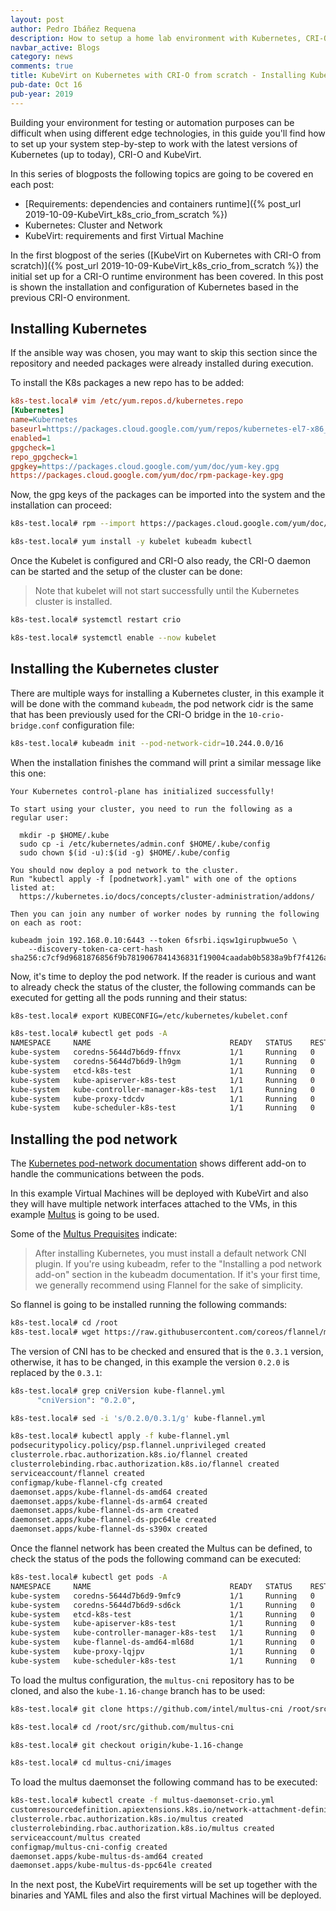 ```yaml
---
layout: post
author: Pedro Ibáñez Requena
description: How to setup a home lab environment with Kubernetes, CRI-O and KubeVirt step by step guide - Installing Kubernetes
navbar_active: Blogs
category: news
comments: true
title: KubeVirt on Kubernetes with CRI-O from scratch - Installing Kubernetes
pub-date: Oct 16
pub-year: 2019
---
```


Building your environment for testing or automation purposes can be difficult when using different edge technologies, in this guide you'll find how to set up your system step-by-step to work with the latest versions of Kubernetes (up to today), CRI-O and KubeVirt.

In this series of blogposts the following topics are going to be covered en each post:

* [Requirements: dependencies and containers runtime]({% post_url 2019-10-09-KubeVirt_k8s_crio_from_scratch %})
* Kubernetes: Cluster and Network
* KubeVirt: requirements and first Virtual Machine

In the first blogpost of the series ([KubeVirt on Kubernetes with CRI-O from scratch)]({% post_url 2019-10-09-KubeVirt_k8s_crio_from_scratch %}) the initial set up for a CRI-O runtime environment has been covered. In this post is shown the installation and configuration of Kubernetes based in the previous CRI-O environment.

## Installing Kubernetes

If the ansible way was chosen, you may want to skip this section since the repository and needed packages were already installed during execution.

To install the K8s packages a new repo has to be added:

```ini
k8s-test.local# vim /etc/yum.repos.d/kubernetes.repo
[Kubernetes]
name=Kubernetes
baseurl=https://packages.cloud.google.com/yum/repos/kubernetes-el7-x86_64
enabled=1
gpgcheck=1
repo_gpgcheck=1
gpgkey=https://packages.cloud.google.com/yum/doc/yum-key.gpg
https://packages.cloud.google.com/yum/doc/rpm-package-key.gpg
```

Now, the gpg keys of the packages can be imported into the system and the installation can proceed:

```sh
k8s-test.local# rpm --import https://packages.cloud.google.com/yum/doc/yum-key.gpg https://packages.cloud.google.com/yum/doc/rpm-package-key.gpg

k8s-test.local# yum install -y kubelet kubeadm kubectl
```

Once the Kubelet is configured and CRI-O also ready, the CRI-O daemon can be started and the setup of the cluster can be done:

> Note that kubelet will not start successfully until the Kubernetes cluster is installed.

```sh
k8s-test.local# systemctl restart crio

k8s-test.local# systemctl enable --now kubelet
```

## Installing the Kubernetes cluster

There are multiple ways for installing a Kubernetes cluster, in this example it will be done with the command `kubeadm`, the pod network cidr is the same that has been previously used for the CRI-O bridge in the `10-crio-bridge.conf` configuration file:

```sh
k8s-test.local# kubeadm init --pod-network-cidr=10.244.0.0/16
```

When the installation finishes the command will print a similar message like this one:

```
Your Kubernetes control-plane has initialized successfully!

To start using your cluster, you need to run the following as a regular user:

  mkdir -p $HOME/.kube
  sudo cp -i /etc/kubernetes/admin.conf $HOME/.kube/config
  sudo chown $(id -u):$(id -g) $HOME/.kube/config

You should now deploy a pod network to the cluster.
Run "kubectl apply -f [podnetwork].yaml" with one of the options listed at:
  https://kubernetes.io/docs/concepts/cluster-administration/addons/

Then you can join any number of worker nodes by running the following on each as root:

kubeadm join 192.168.0.10:6443 --token 6fsrbi.iqsw1girupbwue5o \
    --discovery-token-ca-cert-hash sha256:c7cf9d9681876856f9b7819067841436831f19004caadab0b5838a9bf7f4126a
```

Now, it's time to deploy the pod network. If the reader is curious and want to already check the status of the cluster, the following commands can be executed for getting all the pods running and their status:

```sh
k8s-test.local# export KUBECONFIG=/etc/kubernetes/kubelet.conf

k8s-test.local# kubectl get pods -A
NAMESPACE     NAME                               READY   STATUS    RESTARTS   AGE
kube-system   coredns-5644d7b6d9-ffnvx           1/1     Running   0          101s
kube-system   coredns-5644d7b6d9-lh9gm           1/1     Running   0          101s
kube-system   etcd-k8s-test                      1/1     Running   0          59s
kube-system   kube-apiserver-k8s-test            1/1     Running   0          54s
kube-system   kube-controller-manager-k8s-test   1/1     Running   0          58s
kube-system   kube-proxy-tdcdv                   1/1     Running   0          101s
kube-system   kube-scheduler-k8s-test            1/1     Running   0          50s
```

## Installing the pod network

The [Kubernetes pod-network documentation](https://kubernetes.io/docs/setup/production-environment/tools/kubeadm/create-cluster-kubeadm/#pod-network) shows different add-on to handle the communications between the pods.

In this example Virtual Machines will be deployed with KubeVirt and also they will have multiple network interfaces attached to the VMs, in this example [Multus](https://github.com/intel/multus-cni) is going to be used.

Some of the [Multus Prequisites](https://github.com/intel/multus-cni/blob/master/doc/quickstart.md) indicate:

> After installing Kubernetes, you must install a default network CNI plugin. If you're using kubeadm, refer to the "Installing a pod network add-on" section in the kubeadm documentation. If it's your first time, we generally recommend using Flannel for the sake of simplicity.

So flannel is going to be installed running the following commands:

```sh
k8s-test.local# cd /root
k8s-test.local# wget https://raw.githubusercontent.com/coreos/flannel/master/Documentation/kube-flannel.yml
```

The version of CNI has to be checked and ensured that is the `0.3.1` version, otherwise, it has to be changed, in this example the version `0.2.0` is replaced by the `0.3.1`:

```sh
k8s-test.local# grep cniVersion kube-flannel.yml
      "cniVersion": "0.2.0",

k8s-test.local# sed -i 's/0.2.0/0.3.1/g' kube-flannel.yml

k8s-test.local# kubectl apply -f kube-flannel.yml
podsecuritypolicy.policy/psp.flannel.unprivileged created
clusterrole.rbac.authorization.k8s.io/flannel created
clusterrolebinding.rbac.authorization.k8s.io/flannel created
serviceaccount/flannel created
configmap/kube-flannel-cfg created
daemonset.apps/kube-flannel-ds-amd64 created
daemonset.apps/kube-flannel-ds-arm64 created
daemonset.apps/kube-flannel-ds-arm created
daemonset.apps/kube-flannel-ds-ppc64le created
daemonset.apps/kube-flannel-ds-s390x created
```

Once the flannel network has been created the Multus can be defined, to check the status of the pods the following command can be executed:

```sh
k8s-test.local# kubectl get pods -A
NAMESPACE     NAME                               READY   STATUS    RESTARTS   AGE
kube-system   coredns-5644d7b6d9-9mfc9           1/1     Running   0          20h
kube-system   coredns-5644d7b6d9-sd6ck           1/1     Running   0          20h
kube-system   etcd-k8s-test                      1/1     Running   0          20h
kube-system   kube-apiserver-k8s-test            1/1     Running   0          20h
kube-system   kube-controller-manager-k8s-test   1/1     Running   0          20h
kube-system   kube-flannel-ds-amd64-ml68d        1/1     Running   0          20h
kube-system   kube-proxy-lqjpv                   1/1     Running   0          20h
kube-system   kube-scheduler-k8s-test            1/1     Running   0          20h
```

To load the multus configuration, the `multus-cni` repository has to be cloned, and also the `kube-1.16-change` branch has to be used:

```sh
k8s-test.local# git clone https://github.com/intel/multus-cni /root/src/github.com/multus-cni

k8s-test.local# cd /root/src/github.com/multus-cni

k8s-test.local# git checkout origin/kube-1.16-change

k8s-test.local# cd multus-cni/images
```

To load the multus daemonset the following command has to be executed:

```sh
k8s-test.local# kubectl create -f multus-daemonset-crio.yml
customresourcedefinition.apiextensions.k8s.io/network-attachment-definitions.k8s.cni.cncf.io created
clusterrole.rbac.authorization.k8s.io/multus created
clusterrolebinding.rbac.authorization.k8s.io/multus created
serviceaccount/multus created
configmap/multus-cni-config created
daemonset.apps/kube-multus-ds-amd64 created
daemonset.apps/kube-multus-ds-ppc64le created
```

In the next post, the KubeVirt requirements will be set up together with the binaries and YAML files and also the first virtual Machines will be deployed.
